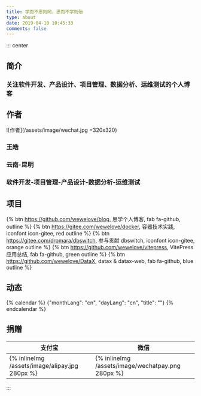 ```yaml
---
title: 学而不思则罔，思而不学则殆
type: about
date: 2019-04-10 10:45:33
comments: false
---
```


::: center

## 简介

### 关注软件开发、产品设计、项目管理、数据分析、运维测试的个人博客

## 作者

![作者](/assets/image/wechat.jpg =320x320)

### 王皓

### 云南-昆明

### 软件开发-项目管理-产品设计-数据分析-运维测试

## 项目

{% btn https://github.com/wewelove/blog, 思学个人博客, fab fa-github, outline %}
{% btn https://gitee.com/wewelove/docker, 容器技术实践, iconfont icon-gitee, red outline %}
{% btn https://gitee.com/dromara/dbswitch, 参与贡献 dbswitch, iconfont icon-gitee, orange outline %}
{% btn https://github.com/wewelove/vitepress, VitePress 应用总结, fab fa-github, green outline %}
{% btn https://github.com/wewelove/DataX, datax & datax-web, fab fa-github, blue outline %}

## 动态

{% calendar %}
{"monthLang": "cn", "dayLang": "cn", "title": ""}
{% endcalendar %}

## 捐赠

| 支付宝 | 微信 |
| --- | --- |
| {% inlineImg /assets/image/alipay.jpg 280px %} | {% inlineImg /assets/image/wechatpay.png 280px %} |

:::

<style>
.page-title {
  text-align: center;
  border-bottom: 1px solid #eaeaea;
}
</style>
